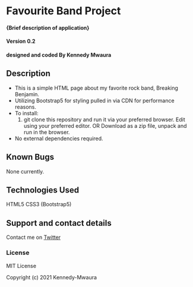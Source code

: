 # Favourite Band Project

#### {Brief description of application}

#### Version 0.2


#### designed and coded By **Kennedy Mwaura**

## Description

* This is a simple HTML page about my favorite rock band, Breaking Benjamin. 
* Utilizing Bootstrap5 for styling pulled in via CDN for performance reasons. 
* To install: 
  1. git clone this repository and run it via your preferred browser. Edit using your preferred editor. 
   OR 
   Download as a zip file, unpack and run in the browser. 
* No external dependencies required. 
## Known Bugs
None currently.
## Technologies Used
HTML5 
CSS3 (Bootstrap5)
## Support and contact details
Contact me on [Twitter](https://twitter.com/KenMwaura1)
### License
MIT License

Copyright (c) 2021 Kennedy-Mwaura
